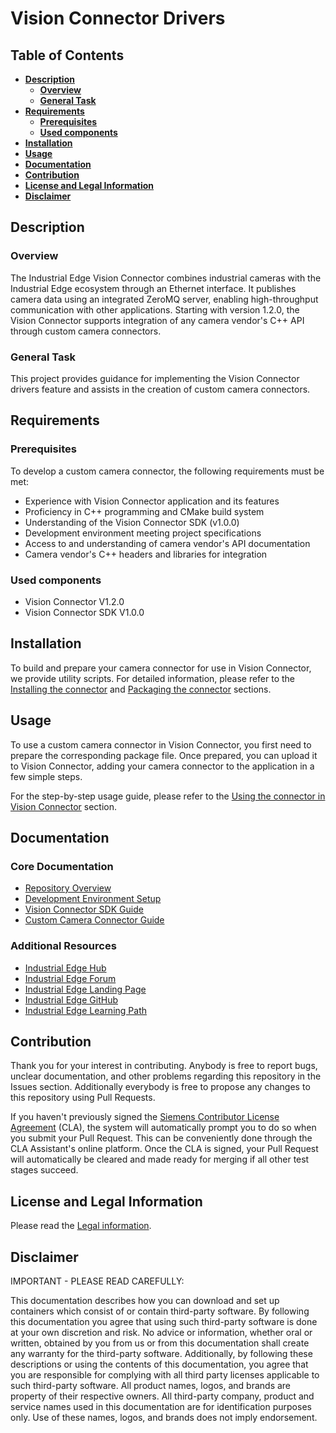 # Vision Connector Drivers

## Table of Contents
* **[Description](#description)**
    * **[Overview](#overview)**
    * **[General Task](#general-task)**
* **[Requirements](#requirements)**
    * **[Prerequisites](#prerequisites)**
    * **[Used components](#used-components)**
* **[Installation](#installation)**
* **[Usage](#usage)**
* **[Documentation](#documentation)**
* **[Contribution](#contribution)**
* **[License and Legal Information](#license-and-legal-information)**
* **[Disclaimer](#disclaimer)**


## Description

### Overview

The Industrial Edge Vision Connector combines industrial cameras with the Industrial Edge ecosystem through an Ethernet interface. It publishes camera data using an integrated ZeroMQ server, enabling high-throughput communication with other applications. Starting with version 1.2.0, the Vision Connector supports integration of any camera vendor's C++ API through custom camera connectors.

### General Task
This project provides guidance for implementing the Vision Connector drivers feature and assists in the creation of custom camera connectors.

## Requirements

### Prerequisites
To develop a custom camera connector, the following requirements must be met:
- Experience with Vision Connector application and its features
- Proficiency in C++ programming and CMake build system
- Understanding of the Vision Connector SDK (v1.0.0)
- Development environment meeting project specifications
- Access to and understanding of camera vendor's API documentation
- Camera vendor's C++ headers and libraries for integration

### Used components
- Vision Connector V1.2.0
- Vision Connector SDK V1.0.0

## Installation
To build and prepare your camera connector for use in Vision Connector, we provide utility scripts. For detailed information, please refer to the [Installing the connector](docs/creating_and_using_a_custom_camera_connector.md#installing-the-connector) and [Packaging the connector](docs/creating_and_using_a_custom_camera_connector.md#packaging-the-connector) sections.

## Usage
To use a custom camera connector in Vision Connector, you first need to prepare the corresponding package file. Once prepared, you can upload it to Vision Connector, adding your camera connector to the application in a few simple steps.

For the step-by-step usage guide, please refer to the [Using the connector in Vision Connector](docs/creating_and_using_a_custom_camera_connector.md#using-the-connector-in-vca) section.

## Documentation

### Core Documentation
* [Repository Overview](docs/repository_overview.md)
* [Development Environment Setup](docs/development_environment.md)
* [Vision Connector SDK Guide](docs/vca_sdk.md)
* [Custom Camera Connector Guide](docs/creating_and_using_a_custom_camera_connector.md)

### Additional Resources
* [Industrial Edge Hub](https://iehub.eu1.edge.siemens.cloud/#/documentation)
* [Industrial Edge Forum](https://www.siemens.com/industrial-edge-forum)
* [Industrial Edge Landing Page](https://new.siemens.com/global/en/products/automation/topic-areas/industrial-edge/simatic-edge.html)
* [Industrial Edge GitHub](https://github.com/industrial-edge)
* [Industrial Edge Learning Path](https://siemens-learning-simaticedge.sabacloud.com)

## Contribution

Thank you for your interest in contributing. Anybody is free to report bugs, unclear documentation, and other problems regarding this repository in the Issues section.
Additionally everybody is free to propose any changes to this repository using Pull Requests.

If you haven't previously signed the [Siemens Contributor License Agreement](https://cla-assistant.io/industrial-edge/) (CLA), the system will automatically prompt you to do so when you submit your Pull Request. This can be conveniently done through the CLA Assistant's online platform. Once the CLA is signed, your Pull Request will automatically be cleared and made ready for merging if all other test stages succeed.

## License and Legal Information

Please read the [Legal information](LICENSE.txt).

## Disclaimer

IMPORTANT - PLEASE READ CAREFULLY:

This documentation describes how you can download and set up containers which consist of or contain third-party software. By following this documentation you agree that using such third-party software is done at your own discretion and risk. No advice or information, whether oral or written, obtained by you from us or from this documentation shall create any warranty for the third-party software. Additionally, by following these descriptions or using the contents of this documentation, you agree that you are responsible for complying with all third party licenses applicable to such third-party software. All product names, logos, and brands are property of their respective owners. All third-party company, product and service names used in this documentation are for identification purposes only. Use of these names, logos, and brands does not imply endorsement.